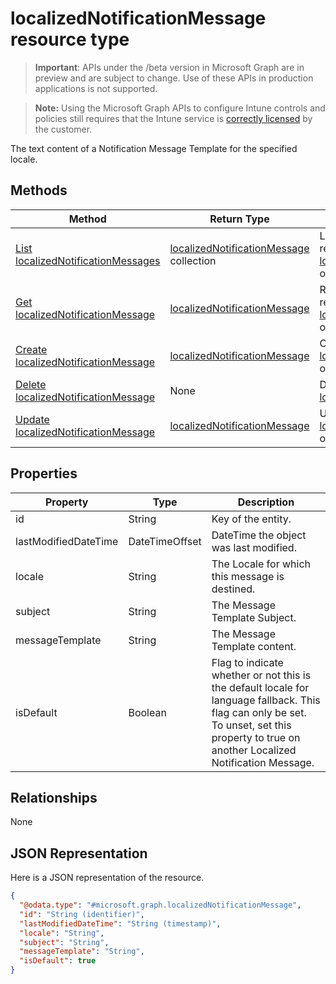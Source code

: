 ﻿# localizedNotificationMessage resource type

> **Important**: APIs under the /beta version in Microsoft Graph are in preview and are subject to change. Use of these APIs in production applications is not supported.

> **Note:** Using the Microsoft Graph APIs to configure Intune controls and policies still requires that the Intune service is [correctly licensed](https://go.microsoft.com/fwlink/?linkid=839381) by the customer.

The text content of a Notification Message Template for the specified locale.
## Methods
|Method|Return Type|Description|
|---|---|---|
|[List localizedNotificationMessages](../api/intune_deviceconfig_localizednotificationmessage_list.md)|[localizedNotificationMessage](../resources/intune_deviceconfig_localizednotificationmessage.md) collection|List properties and relationships of the [localizedNotificationMessage](../resources/intune_deviceconfig_localizednotificationmessage.md) objects.|
|[Get localizedNotificationMessage](../api/intune_deviceconfig_localizednotificationmessage_get.md)|[localizedNotificationMessage](../resources/intune_deviceconfig_localizednotificationmessage.md)|Read properties and relationships of the [localizedNotificationMessage](../resources/intune_deviceconfig_localizednotificationmessage.md) object.|
|[Create localizedNotificationMessage](../api/intune_deviceconfig_localizednotificationmessage_create.md)|[localizedNotificationMessage](../resources/intune_deviceconfig_localizednotificationmessage.md)|Create a new [localizedNotificationMessage](../resources/intune_deviceconfig_localizednotificationmessage.md) object.|
|[Delete localizedNotificationMessage](../api/intune_deviceconfig_localizednotificationmessage_delete.md)|None|Deletes a [localizedNotificationMessage](../resources/intune_deviceconfig_localizednotificationmessage.md).|
|[Update localizedNotificationMessage](../api/intune_deviceconfig_localizednotificationmessage_update.md)|[localizedNotificationMessage](../resources/intune_deviceconfig_localizednotificationmessage.md)|Update the properties of a [localizedNotificationMessage](../resources/intune_deviceconfig_localizednotificationmessage.md) object.|

## Properties
|Property|Type|Description|
|---|---|---|
|id|String|Key of the entity.|
|lastModifiedDateTime|DateTimeOffset|DateTime the object was last modified.|
|locale|String|The Locale for which this message is destined.|
|subject|String|The Message Template Subject.|
|messageTemplate|String|The Message Template content.|
|isDefault|Boolean|Flag to indicate whether or not this is the default locale for language fallback. This flag can only be set. To unset, set this property to true on another Localized Notification Message.|

## Relationships
None
## JSON Representation
Here is a JSON representation of the resource.
<!-- {
  "blockType": "resource",
  "keyProperty": "id",
  "@odata.type": "microsoft.graph.localizedNotificationMessage"
}
-->
```json
{
  "@odata.type": "#microsoft.graph.localizedNotificationMessage",
  "id": "String (identifier)",
  "lastModifiedDateTime": "String (timestamp)",
  "locale": "String",
  "subject": "String",
  "messageTemplate": "String",
  "isDefault": true
}
```



